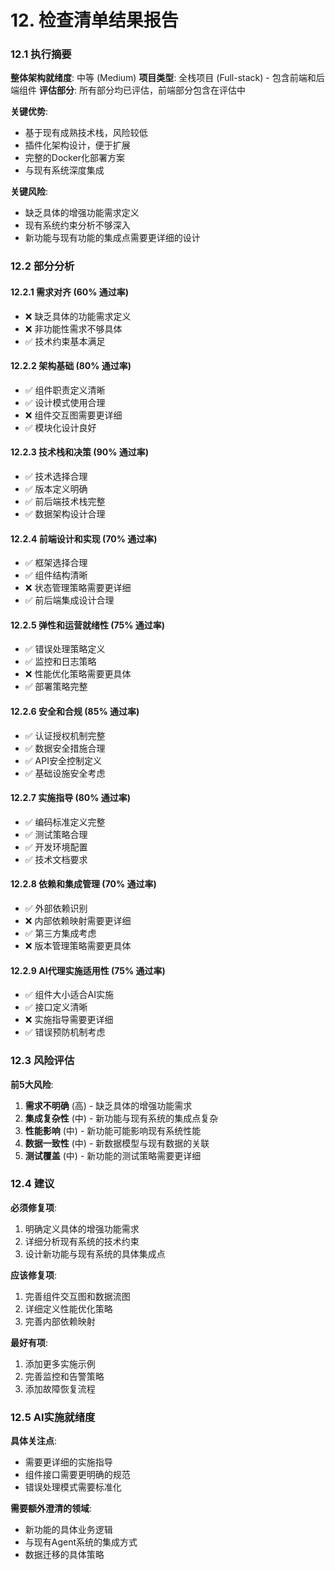 # 12. 检查清单结果报告

### 12.1 执行摘要

**整体架构就绪度**: 中等 (Medium)
**项目类型**: 全栈项目 (Full-stack) - 包含前端和后端组件
**评估部分**: 所有部分均已评估，前端部分包含在评估中

**关键优势**:
- 基于现有成熟技术栈，风险较低
- 插件化架构设计，便于扩展
- 完整的Docker化部署方案
- 与现有系统深度集成

**关键风险**:
- 缺乏具体的增强功能需求定义
- 现有系统约束分析不够深入
- 新功能与现有功能的集成点需要更详细的设计

### 12.2 部分分析

#### 12.2.1 需求对齐 (60% 通过率)
- ❌ 缺乏具体的功能需求定义
- ❌ 非功能性需求不够具体
- ✅ 技术约束基本满足

#### 12.2.2 架构基础 (80% 通过率)
- ✅ 组件职责定义清晰
- ✅ 设计模式使用合理
- ❌ 组件交互图需要更详细
- ✅ 模块化设计良好

#### 12.2.3 技术栈和决策 (90% 通过率)
- ✅ 技术选择合理
- ✅ 版本定义明确
- ✅ 前后端技术栈完整
- ✅ 数据架构设计合理

#### 12.2.4 前端设计和实现 (70% 通过率)
- ✅ 框架选择合理
- ✅ 组件结构清晰
- ❌ 状态管理策略需要更详细
- ✅ 前后端集成设计合理

#### 12.2.5 弹性和运营就绪性 (75% 通过率)
- ✅ 错误处理策略定义
- ✅ 监控和日志策略
- ❌ 性能优化策略需要更具体
- ✅ 部署策略完整

#### 12.2.6 安全和合规 (85% 通过率)
- ✅ 认证授权机制完整
- ✅ 数据安全措施合理
- ✅ API安全控制定义
- ✅ 基础设施安全考虑

#### 12.2.7 实施指导 (80% 通过率)
- ✅ 编码标准定义完整
- ✅ 测试策略合理
- ✅ 开发环境配置
- ✅ 技术文档要求

#### 12.2.8 依赖和集成管理 (70% 通过率)
- ✅ 外部依赖识别
- ❌ 内部依赖映射需要更详细
- ✅ 第三方集成考虑
- ❌ 版本管理策略需要更具体

#### 12.2.9 AI代理实施适用性 (75% 通过率)
- ✅ 组件大小适合AI实施
- ✅ 接口定义清晰
- ❌ 实施指导需要更详细
- ✅ 错误预防机制考虑

### 12.3 风险评估

**前5大风险**:

1. **需求不明确** (高) - 缺乏具体的增强功能需求
2. **集成复杂性** (中) - 新功能与现有系统的集成点复杂
3. **性能影响** (中) - 新功能可能影响现有系统性能
4. **数据一致性** (中) - 新数据模型与现有数据的关联
5. **测试覆盖** (中) - 新功能的测试策略需要更详细

### 12.4 建议

**必须修复项**:
1. 明确定义具体的增强功能需求
2. 详细分析现有系统的技术约束
3. 设计新功能与现有系统的具体集成点

**应该修复项**:
1. 完善组件交互图和数据流图
2. 详细定义性能优化策略
3. 完善内部依赖映射

**最好有项**:
1. 添加更多实施示例
2. 完善监控和告警策略
3. 添加故障恢复流程

### 12.5 AI实施就绪度

**具体关注点**:
- 需要更详细的实施指导
- 组件接口需要更明确的规范
- 错误处理模式需要标准化

**需要额外澄清的领域**:
- 新功能的具体业务逻辑
- 与现有Agent系统的集成方式
- 数据迁移的具体策略
